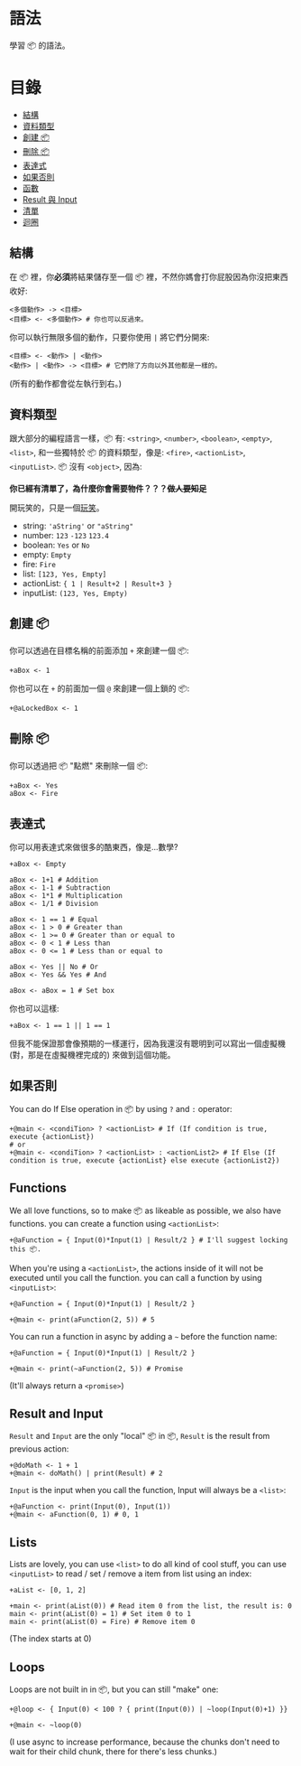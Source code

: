 # 語法
學習 📦 的語法。

# 目錄
* [結構](#結構)
* [資料類型](#資料類型)
* [創建 📦](#創建-)
* [刪除 📦](#刪除-)
* [表達式](#表達式)
* [如果否則](#如果否則)
* [函數](#函數)
* [Result 與 Input](#result-與-input)
* [清單](#清單)
* [迴圈](#迴圈)

## 結構
在 📦 裡，你**必須**將結果儲存至一個 📦 裡，不然你媽會打你屁股因為你沒把東西收好:
```
<多個動作> -> <目標>
<目標> <- <多個動作> # 你也可以反過來。
```

你可以執行無限多個的動作，只要你使用 `|` 將它們分開來:
```
<目標> <- <動作> | <動作>
<動作> | <動作> -> <目標> # 它們除了方向以外其他都是一樣的。
```
(所有的動作都會從左執行到右。)

## 資料類型
跟大部分的編程語言一樣，📦 有: `<string>`, `<number>`, `<boolean>`, `<empty>`, `<list>`, 和一些獨特於 📦 的資料類型，像是: `<fire>`, `<actionList>`, `<inputList>`. 📦 沒有 `<object>`, 因為:

**你已經有清單了，為什麼你會需要物件？？？~~做人要知足~~**

開玩笑的，只是一個[玩笑](https://youtu.be/dQw4w9WgXcQ?si=hTfPcr4o9K-CO15X)。

* string: `'aString'` or `"aString"`
* number: `123` `-123` `123.4`
* boolean: `Yes` or `No`
* empty: `Empty`
* fire: `Fire`
* list: `[123, Yes, Empty]`
* actionList: `{ 1 | Result+2 | Result+3 }`
* inputList: `(123, Yes, Empty)`


## 創建 📦
你可以透過在目標名稱的前面添加 `+` 來創建一個 📦:
```
+aBox <- 1
```
你也可以在 `+` 的前面加一個 `@` 來創建一個上鎖的 📦:
```
+@aLockedBox <- 1
```

## 刪除 📦
你可以透過把 📦 "點燃" 來刪除一個 📦:
```
+aBox <- Yes
aBox <- Fire
```

## 表達式
你可以用表達式來做很多的酷東西，像是...數學?
```
+aBox <- Empty

aBox <- 1+1 # Addition
aBox <- 1-1 # Subtraction
aBox <- 1*1 # Multiplication
aBox <- 1/1 # Division

aBox <- 1 == 1 # Equal
aBox <- 1 > 0 # Greater than
aBox <- 1 >= 0 # Greater than or equal to
aBox <- 0 < 1 # Less than
aBox <- 0 <= 1 # Less than or equal to

aBox <- Yes || No # Or
aBox <- Yes && Yes # And

aBox <- aBox = 1 # Set box
```
你也可以這樣:
```
+aBox <- 1 == 1 || 1 == 1
```
但我不能保證那會像預期的一樣運行，因為我還沒有聰明到可以寫出一個虛擬機 (對，那是在虛擬機裡完成的) 來做到這個功能。

## 如果否則
You can do If Else operation in 📦 by using `?` and `:` operator:
```
+@main <- <condiTion> ? <actionList> # If (If condition is true, execute {actionList})
# or
+@main <- <condiTion> ? <actionList> : <actionList2> # If Else (If condition is true, execute {actionList} else execute {actionList2})
```

## Functions
We all love functions, so to make 📦 as likeable as possible, we also have functions. you can create a function using `<actionList>`:
```
+@aFunction = { Input(0)*Input(1) | Result/2 } # I'll suggest locking this 📦.
```
When you're using a `<actionList>`, the actions inside of it will not be executed until you call the function. you can call a function by using `<inputList>`:
```
+@aFunction = { Input(0)*Input(1) | Result/2 }

+@main <- print(aFunction(2, 5)) # 5
```
You can run a function in async by adding a `~` before the function name:
```
+@aFunction = { Input(0)*Input(1) | Result/2 }

+@main <- print(~aFunction(2, 5)) # Promise
```
(It'll always return a `<promise>`)

## Result and Input
`Result` and `Input` are the only "local" 📦 in 📦, `Result` is the result from previous action:
```
+@doMath <- 1 + 1
+@main <- doMath() | print(Result) # 2
```
`Input` is the input when you call the function, Input will always be a `<list>`:
```
+@aFunction <- print(Input(0), Input(1))
+@main <- aFunction(0, 1) # 0, 1
```

## Lists
Lists are lovely, you can use `<list>` to do all kind of cool stuff, you can use `<inputList>` to read / set / remove a item from list using an index:
```
+aList <- [0, 1, 2]

+main <- print(aList(0)) # Read item 0 from the list, the result is: 0
main <- print(aList(0) = 1) # Set item 0 to 1
main <- print(aList(0) = Fire) # Remove item 0
```
(The index starts at 0)

## Loops
Loops are not built in in 📦, but you can still "make" one:
```
+@loop <- { Input(0) < 100 ? { print(Input(0)) | ~loop(Input(0)+1) }}

+@main <- ~loop(0)
```
(I use async to increase performance, because the chunks don't need to wait for their child chunk, there for there's less chunks.)

